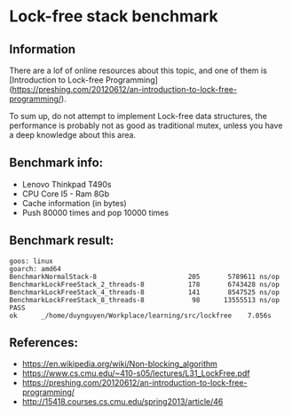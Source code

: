 # Lock-free stack benchmark

## Information

There are a lof of online resources about this topic, and one of them is [Introduction to Lock-free Programming] (https://preshing.com/20120612/an-introduction-to-lock-free-programming/).

To sum up, do not attempt to implement Lock-free data structures, the performance is probably not as good as traditional mutex, unless you have a deep knowledge about this area.

## Benchmark info:

- Lenovo Thinkpad T490s
- CPU Core I5 - Ram 8Gb
- Cache information (in bytes)
- Push 80000 times and pop 10000 times

## Benchmark result:

```
goos: linux
goarch: amd64
BenchmarkNormalStack-8               	     205	   5789611 ns/op
BenchmarkLockFreeStack_2_threads-8   	     178	   6743428 ns/op
BenchmarkLockFreeStack_4_threads-8   	     141	   8547525 ns/op
BenchmarkLockFreeStack_8_threads-8   	      98	  13555513 ns/op
PASS
ok  	_/home/duynguyen/Workplace/learning/src/lockfree	7.056s
```

## References:
- https://en.wikipedia.org/wiki/Non-blocking_algorithm
- https://www.cs.cmu.edu/~410-s05/lectures/L31_LockFree.pdf
- https://preshing.com/20120612/an-introduction-to-lock-free-programming/
- http://15418.courses.cs.cmu.edu/spring2013/article/46